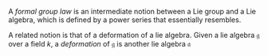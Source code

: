 A *formal group law* is an intermediate notion between a Lie group and a Lie algebra, which is defined by a power series that essentially resembles.

A related notion is that of a deformation of a lie algebra. Given a lie algebra $\mathfrak g$ over a field $k$, a *deformation* of $\mathfrak g$ is another lie algebra $\mathfrak a$